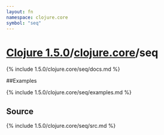 ```yaml
---
layout: fn
namespace: clojure.core
symbol: "seq"
---
```


# [Clojure 1.5.0](../../)/[clojure.core](../)/seq

{% include 1.5.0/clojure.core/seq/docs.md %}

##Examples

{% include 1.5.0/clojure.core/seq/examples.md %}
## Source
{% include 1.5.0/clojure.core/seq/src.md %}


